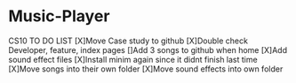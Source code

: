 # Music-Player
CS10
TO DO LIST
[X]Move Case study to github 
[X]Double check Developer, feature, index pages
[]Add 3 songs to github when home
[X]Add sound effect files 
[X]Install minim again since it didnt finish last time
[X]Move songs into their own folder
[X]Move sound effects into own folder
